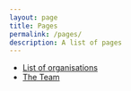 ```yaml
---
layout: page
title: Pages
permalink: /pages/
description: A list of pages
---
```

-   [List of organisations](/pages/organisations)
-   [The Team](/pages/team)
